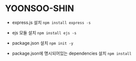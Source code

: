# YOONSOO-SHIN
- express.js 설치
`npm install express -s`
- ejs 모듈 설치
`npm install ejs -s`
- package.json 설치
`npm init -y`
 
- package.json에 명시되어있는 dependencies 설치
`npm install`
